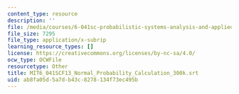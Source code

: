 ```yaml
---
content_type: resource
description: ''
file: /media/courses/6-041sc-probabilistic-systems-analysis-and-applied-probability-fall-2013/ab8fa05d5a7db43c8278134f73ec495b_MIT6_041SCF13_Normal_Probability_Calculation_300k.srt
file_size: 7295
file_type: application/x-subrip
learning_resource_types: []
license: https://creativecommons.org/licenses/by-nc-sa/4.0/
ocw_type: OCWFile
resourcetype: Other
title: MIT6_041SCF13_Normal_Probability_Calculation_300k.srt
uid: ab8fa05d-5a7d-b43c-8278-134f73ec495b
---
```

